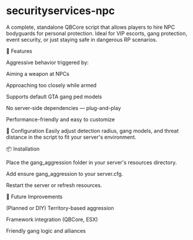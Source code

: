 # securityservices-npc
A complete, standalone QBCore script that allows players to hire NPC bodyguards for personal protection. Ideal for VIP escorts, gang protection, event security, or just staying safe in dangerous RP scenarios.

🎯 Features

Aggressive behavior triggered by:

Aiming a weapon at NPCs

Approaching too closely while armed

Supports default GTA gang ped models

No server-side dependencies — plug-and-play

Performance-friendly and easy to customize

🔧 Configuration
Easily adjust detection radius, gang models, and threat distance in the script to fit your server's environment.

📦 Installation

Place the gang_aggression folder in your server's resources directory.

Add ensure gang_aggression to your server.cfg.

Restart the server or refresh resources.

🧠 Future Improvements 

(Planned or DIY)
Territory-based aggression

Framework integration (QBCore, ESX)

Friendly gang logic and alliances

